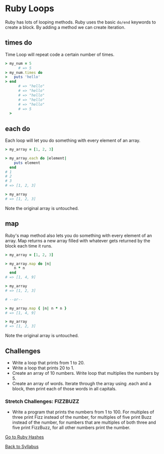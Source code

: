 # Ruby Loops

Ruby has lots of looping methods. Ruby uses the basic `do/end` keywords to create a block. By adding a method we can create iteration.

## times do

Time Loop will repeat code a certain number of times.

```RUBY
> my_num = 5   
      # => 5
> my_num.times do
>   puts 'hello'
> end
      # => "hello"
      # => "hello"
      # => "hello"
      # => "hello"
      # => "hello"
      # => 5
  >
```

## each do

Each loop will let you do something with every element of an array.

```RUBY
> my_array = [1, 2, 3]

> my_array.each do |element|
    puts element
  end
# 1
# 2
# 3
# => [1, 2, 3]

> my_array   
# => [1, 2, 3]
````
Note the original array is untouched.

## map

Ruby's map method also lets you do something with every element of an array. Map returns a new array filled with whatever gets returned by the block each time it runs.

````RUBY
> my_array = [1, 2, 3]

> my_array.map do |n|
    n * n
  end
# => [1, 4, 9]

> my_array
# => [1, 2, 3]

# --or--

> my_array.map { |n| n * n }
# => [1, 4, 9]

> my_array                   
# => [1, 2, 3]
````
Note the original array is untouched.


## Challenges

- Write a loop that prints from 1 to 20.
- Write a loop that prints 20 to 1.
- Create an array of 10 numbers. Write loop that multiplies the numbers by 5.
- Create an array of words. Iterate through the array using .each and a block, then print each of those words in all capitals.

### Stretch Challenges: FIZZBUZZ
- Write a program that prints the numbers from 1 to 100. For multiples of three print Fizz instead of the number, for multiples of five print Buzz instead of the number, for numbers that are multiples of both three and five print FizzBuzz, for all other numbers print the number.

[Go to Ruby Hashes](./rb_hashes.md)

[Back to Syllabus](../README.md)
